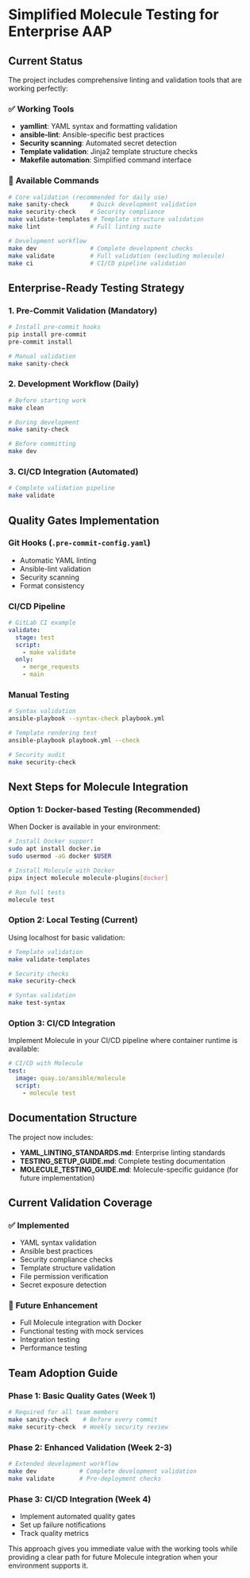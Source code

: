 # Simplified Molecule Testing for Enterprise AAP

## Current Status

The project includes comprehensive linting and validation tools that are working perfectly:

### ✅ **Working Tools**
- **yamllint**: YAML syntax and formatting validation
- **ansible-lint**: Ansible-specific best practices
- **Security scanning**: Automated secret detection
- **Template validation**: Jinja2 template structure checks
- **Makefile automation**: Simplified command interface

### 🔧 **Available Commands**
```bash
# Core validation (recommended for daily use)
make sanity-check      # Quick development validation
make security-check    # Security compliance
make validate-templates # Template structure validation
make lint              # Full linting suite

# Development workflow
make dev               # Complete development checks
make validate          # Full validation (excluding molecule)
make ci                # CI/CD pipeline validation
```

## Enterprise-Ready Testing Strategy

### 1. **Pre-Commit Validation** (Mandatory)
```bash
# Install pre-commit hooks
pip install pre-commit
pre-commit install

# Manual validation
make sanity-check
```

### 2. **Development Workflow** (Daily)
```bash
# Before starting work
make clean

# During development
make sanity-check

# Before committing
make dev
```

### 3. **CI/CD Integration** (Automated)
```bash
# Complete validation pipeline
make validate
```

## Quality Gates Implementation

### Git Hooks (`.pre-commit-config.yaml`)
- Automatic YAML linting
- Ansible-lint validation
- Security scanning
- Format consistency

### CI/CD Pipeline
```yaml
# GitLab CI example
validate:
  stage: test
  script:
    - make validate
  only:
    - merge_requests
    - main
```

### Manual Testing
```bash
# Syntax validation
ansible-playbook --syntax-check playbook.yml

# Template rendering test
ansible-playbook playbook.yml --check

# Security audit
make security-check
```

## Next Steps for Molecule Integration

### Option 1: **Docker-based Testing** (Recommended)
When Docker is available in your environment:
```bash
# Install Docker support
sudo apt install docker.io
sudo usermod -aG docker $USER

# Install Molecule with Docker
pipx inject molecule molecule-plugins[docker]

# Run full tests
molecule test
```

### Option 2: **Local Testing** (Current)
Using localhost for basic validation:
```bash
# Template validation
make validate-templates

# Security checks
make security-check

# Syntax validation
make test-syntax
```

### Option 3: **CI/CD Integration**
Implement Molecule in your CI/CD pipeline where container runtime is available:
```yaml
# CI/CD with Molecule
test:
  image: quay.io/ansible/molecule
  script:
    - molecule test
```

## Documentation Structure

The project now includes:
- **YAML_LINTING_STANDARDS.md**: Enterprise linting standards
- **TESTING_SETUP_GUIDE.md**: Complete testing documentation
- **MOLECULE_TESTING_GUIDE.md**: Molecule-specific guidance (for future implementation)

## Current Validation Coverage

### ✅ **Implemented**
- YAML syntax validation
- Ansible best practices
- Security compliance checks
- Template structure validation
- File permission verification
- Secret exposure detection

### 🚧 **Future Enhancement**
- Full Molecule integration with Docker
- Functional testing with mock services
- Integration testing
- Performance testing

## Team Adoption Guide

### Phase 1: **Basic Quality Gates** (Week 1)
```bash
# Required for all team members
make sanity-check    # Before every commit
make security-check  # Weekly security review
```

### Phase 2: **Enhanced Validation** (Week 2-3)
```bash
# Extended development workflow
make dev            # Complete development validation
make validate       # Pre-deployment checks
```

### Phase 3: **CI/CD Integration** (Week 4)
- Implement automated quality gates
- Set up failure notifications
- Track quality metrics

This approach gives you immediate value with the working tools while providing a clear path for future Molecule integration when your environment supports it.
